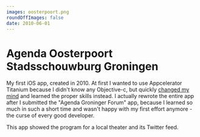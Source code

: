 ```yaml
---
images: oosterpoort.png
roundOffImages: false
date: 2010-06-01
---
```


# Agenda Oosterpoort Stadsschouwburg Groningen
My first iOS app, created in 2010. At first I wanted to use Appcelerator Titanium because I didn't know any Objective-c, but quickly [changed my mind](/articles/2010/getting-started-iphone-app-development/) and learned the proper skills instead. I actually rewrote the entire app after I submitted the "Agenda Groninger Forum" app, because I learned so much in such a short time and wasn't happy with my first effort anymore - the curse of every good developer.

This app showed the program for a local theater and its Twitter feed.
